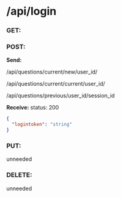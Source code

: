 # **/api/login**

<!-- ! ADD ROUTE DESCRIPTION HERE -->

### GET:



### POST:

**Send:**
<!-- get a new session for the user -->
/api/questions/current/new/user_id/
<!-- get the most recent active session for the user -->
/api/questions/current/current/user_id/ 
<!-- get a previous session by submitting the previous session id -->
/api/questions/previous/user_id/session_id

**Receive:** status: 200

```JSON
{
  "logintoken": "string"
}
```

### PUT:

unneeded

### DELETE:

unneeded
